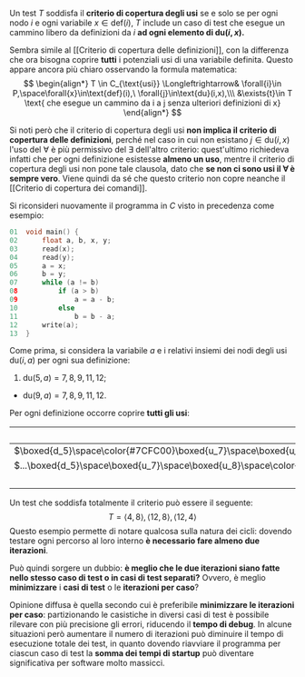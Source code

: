 Un test $T$ soddisfa il **criterio di copertura degli usi** se e solo se per ogni nodo $i$ e ogni variabile $x \in \text{def}(i)$, $T$ include un caso di test che esegue un cammino libero da definizioni da $i$ **ad ogni elemento di $\text{du}(i,x)$.**

Sembra simile al [[Criterio di copertura delle definizioni]], con la differenza che ora bisogna coprire **tutti** i potenziali usi di una variabile definita. Questo appare ancora più chiaro osservando la formula matematica:
$$
\begin{align*}
T \in C_{\text{usi}} \Longleftrightarrow&
\forall{i}\in P,\space\forall{x}\in\text{def}(i),\ \forall{j}\in\text{du}(i,x),\\\
&\exists{t}\in T \text{ che esegue un cammino da i a j senza ulteriori definizioni di x}
\end{align*}
$$

Si noti però che il criterio di copertura degli usi **non implica il criterio di copertura delle definizioni**, perché nel caso in cui non esistano $j\in\text{du}(i,x)$ l'uso del $\forall$ è più permissivo del $\exists$ dell'altro criterio: quest'ultimo richiedeva infatti che per ogni definizione esistesse **almeno un uso**, mentre il criterio di copertura degli usi non pone tale clausola, dato che **se non ci sono usi il $\forall$ è sempre vero**. Viene quindi da sé che questo criterio non copre neanche il [[Criterio di copertura dei comandi]].

Si riconsideri nuovamente il programma in $C$ visto in precedenza come esempio:
```c
01  void main() {
02      float a, b, x, y;
03      read(x);
04      read(y);
05      a = x;
06      b = y;
07      while (a != b)
08          if (a > b)
09              a = a - b;
10          else
11              b = b - a;
12      write(a);
13  }
```

Come prima, si considera la variabile $a$ e i relativi insiemi dei nodi degli usi $\text{du}(i,a)$ per ogni sua definizione:
1. $\text{du}(5,a)= 7,8,9,11,12$;
- $\text{du}(9,a) = 7,8,9,11,12$.

Per ogni definizione occorre coprire **tutti gli usi**:

| $\text{du}(5,a)$                                                                                                                   | $\text{du}(9,a)$                                                                                      |
| ---------------------------------------------------------------------------------------------------------------------------------- | ----------------------------------------------------------------------------------------------------- |
| $\boxed{d_5}\space\color{#7CFC00}\boxed{u_7}\space\boxed{u_8}\space\boxed{u_{11}}$$\boxed{u_7}\space\color{#7CFC00}\boxed{u_{12}}$ | $...\boxed{d_9}\color{#7CFC00}\space\boxed{u_7}\space\boxed{u_8}\space\boxed{u_9}\color{white}...$    |
| $...\boxed{d_5}\space\boxed{u_7}\space\boxed{u_8}\space\color{#7CFC00}\boxed{u_9}\color{white}...$                                 | $...\boxed{d_9}\space\boxed{u_7}\space\boxed{u_8}\space\color{#7CFC00}\boxed{u_{11}}\color{white}...$ |
|                                                                                                                                    | $...\boxed{d_9}\space\boxed{u_7}...\space\color{#7CFC00}\boxed{u_{12}}\color{white}...$               |

Un test che soddisfa totalmente il criterio può essere il seguente: $$T=⟨4,8⟩,⟨12,8⟩,⟨12,4⟩$$
Questo esempio permette di notare qualcosa sulla natura dei cicli: dovendo testare ogni percorso al loro interno **è necessario fare almeno due iterazioni**.

Può quindi sorgere un dubbio: **è meglio che le due iterazioni siano fatte nello stesso caso di test o in casi di test separati?** Ovvero, è meglio **minimizzare** i **casi di test** o le **iterazioni per caso**?

Opinione diffusa è quella secondo cui è preferibile **minimizzare le iterazioni per caso**: partizionando le casistiche in diversi casi di test è possibile rilevare con più precisione gli errori, riducendo il **tempo di debug**.
In alcune situazioni però aumentare il numero di iterazioni può diminuire il tempo di esecuzione totale dei test, in quanto dovendo riavviare il programma per ciascun caso di test la **somma dei tempi di startup** può diventare significativa per software molto massicci.
